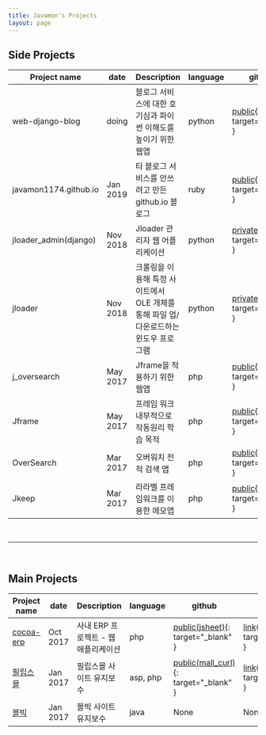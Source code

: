 ```yaml
---
title: Javamon's Projects
layout: page
---
```


## Side Projects

| Project name | date |                  Description                                 | language | github | PPT |
|--------------|------|--------------------------------------------------------------|----------|----------|----------|
| web-django-blog | doing | 블로그 서비스에 대한 호기심과 파이썬 이해도를 높이기 위한 웹앱 | python | [public](https://github.com/javamon1174/web-django-blog){: target="_blank" } | None |
| javamon1174.github.io | Jan 2019 | 타 블로그 서비스를 안쓰려고 만든 github.io 블로그 | ruby | [public](https://github.com/javamon1174/javamon1174.github.io){: target="_blank" } | None |
| jloader_admin(django) | Nov 2018 | Jloader 관리자 웹 어플리케이션 | python | [private](#){: target="_blank" } | [link](https://javamon1174.github.io/pdf/jloader.pdf){: target="_blank" } |
| jloader | Nov 2018 | 크롤링을 이용해 특정 사이트에서 OLE 개체를 통해 파일 업/다운로드하는 윈도우 프로그램 | python | [private](#){: target="_blank" } | [link](https://javamon1174.github.io/pdf/jloader.pdf){: target="_blank" } |
| j_oversearch | May 2017 | Jframe을 적용하기 위한 웹앱 | php | [public](https://github.com/javamon1174/j_oversearch){: target="_blank" } | [link](https://javamon1174.github.io/pdf/jframe.pdf){: target="_blank" } |
| Jframe | May 2017 | 프레임 워크 내부적으로 작동원리 학습 목적 | php | [public](https://github.com/javamon1174/jframe){: target="_blank" } | [link](https://javamon1174.github.io/pdf/jframe.pdf){: target="_blank" } |
| OverSearch | Mar 2017 | 오버워치 전적 검색 앱 | php | [public](https://github.com/javamon1174/OverSearch){: target="_blank" } | [link](https://javamon1174.github.io/pdf/oversearch.pdf){: target="_blank" } |
| Jkeep | Mar 2017 | 라라벨 프레임워크를 이용한 메모앱 | php | [public](https://github.com/javamon1174/Jkeep){: target="_blank" } | [link](https://javamon1174.github.io/pdf/jkeep.pdf){: target="_blank" } |

<br>
<hr>
<br>

## Main Projects

| Project name | date |                  Description                                 | language | github | PPT |
|--------------|------|--------------------------------------------------------------|----------|----------|----------|
| [cocoa-erp](#) | Oct 2017 | 사내 ERP 프로젝트 - 웹 애플리케이션 | php | [public(jsheet)](https://github.com/javamon1174/new_jsheet){: target="_blank" } | [link](https://javamon1174.github.io/pdf/jsheet.pdf){: target="_blank" } |
| [필립스몰](https://www.mall.philips.co.kr/) | Jan 2017 | 필립스몰 사이트 유지보수 | asp, php | [public(mall_curl)](https://github.com/javamon1174/SaleConfirm_renew){: target="_blank" } | [link](https://javamon1174.github.io/pdf/mall_curl.pdf){: target="_blank" } |
| [볼빅](http://volvik.co.kr/) | Jan 2017 | 볼빅 사이트 유지보수 | java | None | None |
